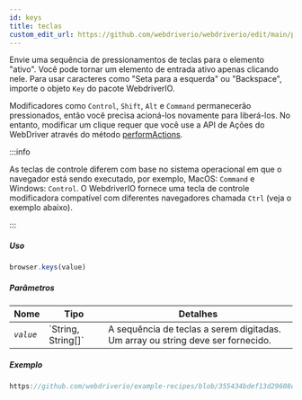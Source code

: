 ```yaml
---
id: keys
title: teclas
custom_edit_url: https://github.com/webdriverio/webdriverio/edit/main/packages/webdriverio/src/commands/browser/keys.ts
---
```


Envie uma sequência de pressionamentos de teclas para o elemento "ativo". Você pode tornar um elemento de entrada ativo apenas clicando
nele. Para usar caracteres como "Seta para a esquerda" ou "Backspace", importe o objeto `Key` do pacote WebdriverIO.

Modificadores como `Control`, `Shift`, `Alt` e `Command` permanecerão pressionados, então você precisa acioná-los novamente para
liberá-los. No entanto, modificar um clique requer que você use a API de Ações do WebDriver através do método
[performActions](https://webdriver.io/docs/api/webdriver#performactions).

:::info

As teclas de controle diferem com base no sistema operacional em que o navegador está sendo executado, por exemplo, MacOS: `Command` e Windows: `Control`.
O WebdriverIO fornece uma tecla de controle modificadora compatível com diferentes navegadores chamada `Ctrl` (veja o exemplo abaixo).

:::

##### Uso

```js
browser.keys(value)
```

##### Parâmetros

<table>
  <thead>
    <tr>
      <th>Nome</th><th>Tipo</th><th>Detalhes</th>
    </tr>
  </thead>
  <tbody>
    <tr>
      <td><code><var>value</var></code></td>
      <td>`String, String[]`</td>
      <td>A sequência de teclas a serem digitadas. Um array ou string deve ser fornecido.</td>
    </tr>
  </tbody>
</table>

##### Exemplo

```js reference title="keys.js" useHTTPS
https://github.com/webdriverio/example-recipes/blob/355434bdef13d29608d6d5fbfbeaa034c8a2aa74/keys/keys.js#L1-L17
```